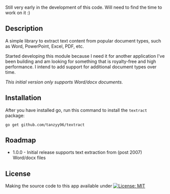 Still very early in the development of this code. Will need to find the time to work on it :)

## Description

A simple library to extract text content from popular document types, such as Word, PowerPoint, Excel, PDF, etc.

Started developing this module because I need it for another application I've been building and am looking for something that is royalty-free and high performance. I intend to add support for additional document types over time.

*This initial version only supports Word/docx documents.*

## Installation

After you have installed go, run this command to install the `textract` package:

    go get github.com/tanzyy96/textract

## Roadmap

* 1.0.0 - Initial release supports text extraction from (post 2007) Word/docx files

## License

Making the source code to this app available under
[![License: MIT](https://img.shields.io/badge/License-MIT-yellow.svg)](https://opensource.org/licenses/MIT)
